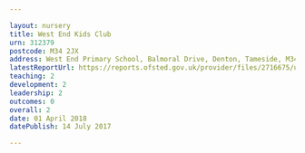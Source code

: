 ```yaml
---

layout: nursery
title: West End Kids Club
urn: 312379
postcode: M34 2JX
address: West End Primary School, Balmoral Drive, Denton, Tameside, M34 2JX
latestReportUrl: https://reports.ofsted.gov.uk/provider/files/2716675/urn/312379.pdf
teaching: 2
development: 2
leadership: 2
outcomes: 0
overall: 2
date: 01 April 2018 
datePublish: 14 July 2017

---
```

